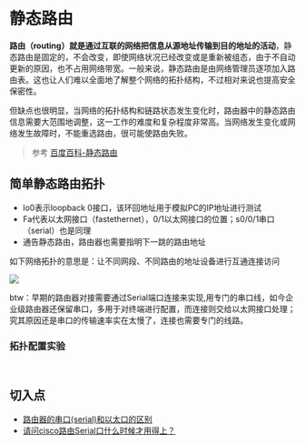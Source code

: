 # 静态路由

**路由（routing）就是通过互联的网络把信息从源地址传输到目的地址的活动**，静态路由是固定的，不会改变，即使网络状况已经改变或是重新被组态，由于不自动更新的原因，也不占用网络带宽。一般来说，静态路由是由网络管理员逐项加入路由表。这也让人们难以全面地了解整个网络的拓扑结构，不过相对来说也提高安全保密性。

但缺点也很明显，当网络的拓扑结构和链路状态发生变化时，路由器中的静态路由信息需要大范围地调整，这一工作的难度和复杂程度非常高。当网络发生变化或网络发生故障时，不能重选路由，很可能使路由失败。

> 参考 [百度百科-静态路由](https://baike.baidu.com/item/%E9%9D%99%E6%80%81%E8%B7%AF%E7%94%B1)

## 简单静态路由拓扑

* lo0表示loopback 0接口，该环回地址用于模拟PC的IP地址进行测试
* Fa代表以太网接口（fastethernet），0/1以太网接口的位置；s0/0/1串口（serial）也是同理
* 通告静态路由，路由器也需要指明下一跳的路由地址

如下网络拓扑的意思是：让不同网段、不同路由的地址设备进行互通连接访问

![](https://i.postimg.cc/nhR4HD3F/2019-10-15-100252.png)

btw：早期的路由器对接需要通过Serial端口连接来实现,用专门的串口线，如今企业级路由器还保留串口，多用于对终端进行配置，而连接则交给以太网接口处理；究其原因还是串口的传输速率实在太慢了，连接也需要专门的线路。

### 拓扑配置实验


```R1

```


```R2
```

## 切入点

* [路由器的串口(serial)和以太口的区别](https://zhidao.baidu.com/question/90495384.html)
* [ 请问cisco路由Serial口什么时候才用得上？](https://bbs.51cto.com/thread-1415728-1-1.html)
